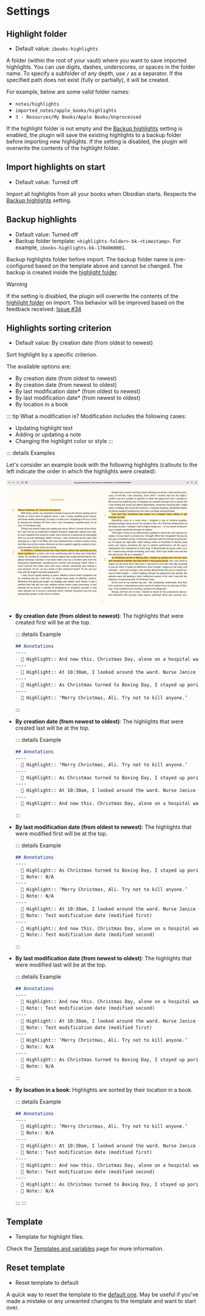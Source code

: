 # Settings

## Highlight folder

- Default value: `ibooks-highlights`

A folder (within the root of your vault) where you want to save imported highlights. You can use digits, dashes, underscores, or spaces in the folder name. To specify a subfolder of any depth, use `/` as a separator. If the specified path does not exist (fully or partially), it will be created.

For example, below are some valid folder names:

- `notes/highlights`
- `imported_notes/apple_books/highlights`
- `3 - Resources/My Books/Apple Books/Unprocessed`

If the highlight folder is not empty and the [Backup highlights](#backup-highlights) setting is enabled, the plugin will save the existing highlights to a backup folder before importing new highlights. If the setting is disabled, the plugin will overwrite the contents of the highlight folder.


## Import highlights on start

- Default value: Turned off

Import all highlights from all your books when Obsidian starts. Respects the [Backup highlights](#backup-highlights) setting.

## Backup highlights

- Default value: Turned off
- Backup folder template: `<highlights-folder>-bk-<timestamp>`. For example, `ibooks-highlights-bk-1704060001`.

Backup highlights folder before import. The backup folder name is pre-configured based on the template above and cannot be changed. The backup is created inside the [highlight folder](#highlight-folder).

> [!WARNING]
> If the setting is disabled, the plugin will overwrite the contents of the [highlight folder](#highlight-folder) on import.
> This behavior will be improved based on the feedback received: [Issue #34](https://github.com/bandantonio/obsidian-apple-books-highlights-plugin/issues/34#issuecomment-2231429171)

## Highlights sorting criterion

- Default value: By creation date (from oldest to newest)

Sort highlight by a specific criterion.

The available options are:

- By creation date (from oldest to newest)
- By creation date (from newest to oldest)
- By last modification date* (from oldest to newest)
- By last modification date* (from newest to oldest)
- By location in a book

::: tip What a modification is?
Modification includes the following cases:

- Updating highlight text
- Adding or updating a note
- Changing the highlight color or style
:::

::: details Examples

Let's consider an example book with the following highlights (callouts to the left indicate the order in which the highlights were created):

![Highlights order](../assets/example-highlights-order.png)

- **By creation date (from oldest to newest)**: The highlights that were created first will be at the top.

	::: details Example
	```md
	## Annotations
	----
	- 🎯 Highlight:: And now this. Christmas Day, alone on a hospital ward, failing to get through my shift.
	----
	- 🎯 Highlight:: At 10:30am, I looked around the ward. Nurse Janice was sprinting up and down corridor A
	----
	- 🎯 Highlight:: As Christmas turned to Boxing Day, I stayed up poring over my old notes and wondered whether that was where I was going wrong
	----
	- 🎯 Highlight:: ‘Merry Christmas, Ali. Try not to kill anyone.’
	```
	:::

- **By creation date (from newest to oldest)**: The highlights that were created last will be at the top.

	::: details Example
	```md
	## Annotations
	----
	- 🎯 Highlight:: ‘Merry Christmas, Ali. Try not to kill anyone.’
	----
	- 🎯 Highlight:: As Christmas turned to Boxing Day, I stayed up poring over my old notes and wondered whether that was where I was going wrong
	----
	- 🎯 Highlight:: At 10:30am, I looked around the ward. Nurse Janice was sprinting up and down corridor A
	----
	- 🎯 Highlight:: And now this. Christmas Day, alone on a hospital ward, failing to get through my shift.
	```
	:::

- **By last modification date (from oldest to newest)**: The highlights that were modified first will be at the top.

	::: details Example
	```md
	## Annotations
	----
	- 🎯 Highlight:: As Christmas turned to Boxing Day, I stayed up poring over my old notes and wondered whether that was where I was going wrong
	- 📝 Note:: N/A
	----
	- 🎯 Highlight:: ‘Merry Christmas, Ali. Try not to kill anyone.’
	- 📝 Note:: N/A
	----
	- 🎯 Highlight:: At 10:30am, I looked around the ward. Nurse Janice was sprinting up and down corridor A
	- 📝 Note:: Test modification date (modified first)
	----
	- 🎯 Highlight:: And now this. Christmas Day, alone on a hospital ward, failing to get through my shift.
	- 📝 Note:: Test modification date (modified second)
	```
	:::

- **By last modification date (from newest to oldest)**: The highlights that were modified last will be at the top.

	::: details Example
	```md
	## Annotations
	----
	- 🎯 Highlight:: And now this. Christmas Day, alone on a hospital ward, failing to get through my shift.
	- 📝 Note:: Test modification date (modified second)
	----
	- 🎯 Highlight:: At 10:30am, I looked around the ward. Nurse Janice was sprinting up and down corridor A
	- 📝 Note:: Test modification date (modified first)
	----
	- 🎯 Highlight:: ‘Merry Christmas, Ali. Try not to kill anyone.’
	- 📝 Note:: N/A
	----
	- 🎯 Highlight:: As Christmas turned to Boxing Day, I stayed up poring over my old notes and wondered whether that was where I was going wrong
	- 📝 Note:: N/A
	```
	:::

- **By location in a book**: Highlights are sorted by their location in a book.

	::: details Example
	```md
	## Annotations
	----
	- 🎯 Highlight:: ‘Merry Christmas, Ali. Try not to kill anyone.’
	- 📝 Note:: N/A
	----
	- 🎯 Highlight:: At 10:30am, I looked around the ward. Nurse Janice was sprinting up and down corridor A
	- 📝 Note:: Test modification date (modified first)
	----
	- 🎯 Highlight:: And now this. Christmas Day, alone on a hospital ward, failing to get through my shift.
	- 📝 Note:: Test modification date (modified second)
	----
	- 🎯 Highlight:: As Christmas turned to Boxing Day, I stayed up poring over my old notes and wondered whether that was where I was going wrong
	- 📝 Note:: N/A
	```
	:::
:::

## Template

- Template for highlight files.

Check the [Templates and variables](/customization/templates-and-variables) page for more information.

## Reset template

- Reset template to default

A quick way to reset the template to the [default one](/customization/templates-and-variables#default-template). May be useful if you've made a mistake or any unwanted changes to the template and want to start over.

